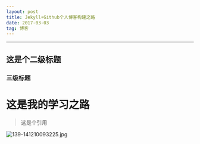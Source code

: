 ```yaml
---
layout: post
title: Jekyll+Github个人博客构建之路
date: 2017-03-03
tag: 博客
---
```

---
## 这是个二级标题
### 三级标题
# 这是我的学习之路
> 这是个引用


![139-141210093225.jpg](http://upload-images.jianshu.io/upload_images/5589589-81822e7960903e0b.jpg?imageMogr2/auto-orient/strip%7CimageView2/2/w/1240)
